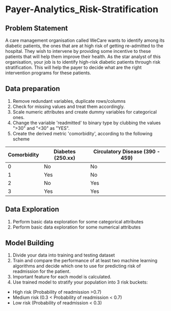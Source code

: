 # Payer-Analytics_Risk-Stratification

Problem Statement
----------------------------------------------------------------------------------------------------------------------------------------
A care management organisation called WeCare wants to identify among its diabetic patients, the ones that are at high risk of getting re-admitted to the hospital. They wish to intervene by providing some incentive to these patients that will help them improve their health. As the star analyst of this organisation, your job is to identify high-risk diabetic patients through risk stratification. This will help the payer to decide what are the right intervention programs for these patients.

Data preparation
----------------------------------------------------------------------------------------------------------------------------------------
1. Remove redundant variables, duplicate rows/columns
2. Check for missing values and treat them accordingly.
3. Scale numeric attributes and create dummy variables for categorical ones.
4. Change the variable 'readmitted' to binary type by clubbing the values ">30" and "<30" as "YES".
5. Create the derived metric 'comorbidity', according to the following scheme

Comorbidity | Diabetes (250.xx) | Circulatory Disease (390 - 459) 
--- | --- | --- 
0 | No | No
1 | Yes | No 
2 | No | Yes 
3 | Yes | Yes 

Data Exploration
----------------------------------------------------------------------------------------------------------------------------------------
1. Perform basic data exploration for some categorical attributes
2. Perform basic data exploration for some numerical attributes

Model Building
----------------------------------------------------------------------------------------------------------------------------------------
1. Divide your data into training and testing dataset
2. Train and compare the performance of at least two machine learning algorithms and decide which one to use for predicting risk of readmission for the patient. 
3. Important feature for each model is calculated. 
4. Use trained model to stratify your population into 3 risk buckets:
  - High risk (Probability of readmission >0.7)
  - Medium risk (0.3 < Probability of readmission < 0.7)
  - Low risk (Probability of readmission < 0.3)
